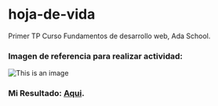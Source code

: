 # hoja-de-vida
Primer TP Curso Fundamentos de desarrollo web, Ada School.

### Imagen de referencia para realizar actividad:

![This is an image](https://http2.mlstatic.com/D_NQ_NP_980632-MCO42057227426_062020-O.jpg)

### Mi Resultado: [Aqui](https://rominaMC15.github.io/hoja-de-vida/).
